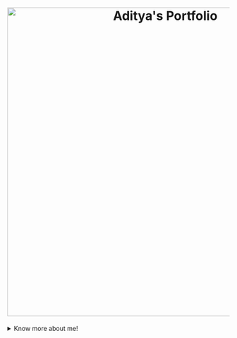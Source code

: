<!-- Header -->
<h1 align="center"> 
  <a href="https://aditya-jambhale.vercel.app/">
    <img src="innovate.png" alt="Aditya's Portfolio" width="700px">
  </a> 
</h1>

<details>
 <summary>Know more about me!</summary>

## Hi there! 👋

I'm **Aditya Shankar Jambhale**, a Computer Engineer. I am passionate about backend development and love building efficient systems. Let's connect and create something amazing together!

## About Me

Currently based in **Navi-Mumbai**, I am a **Backend Developer** with a strong foundation in computer engineering. I am eager to learn and grow in the field of software development while contributing to exciting projects.

## Skills & Technologies

[![My Skills](https://skillicons.dev/icons?i=nodejs,react,mongodb,express,java,html,css,git,github,postman,tailwind,vercel,nextjs,supabase,firebase&perline=8)](https://skillicons.dev)

## GitHub Stats
🔭 **Public Repositories:** 23

👥 **Followers:** 23

👤 **Following:** 27

![GitHub Stats](https://github-readme-stats.vercel.app/api?username=Aditya-jambhale&show_icons=true&hide_title=true&count_private=true&theme=radical)
[![Top Langs](https://github-readme-stats.vercel.app/api/top-langs/?username=Aditya-jambhale&layout=compact&theme=dark)](https://github.com/anuraghazra/github-readme-stats)

## Connect with Me

<a href="https://www.linkedin.com/in/adityajambhale/" target="_blank" rel="noopener noreferrer"><Icon /> Linkedin</a> | <a href="https://twitter.com/AdityaJambhal18" target="_blank" rel="noopener noreferrer"><Icon /> Twitter</a> | <a href="https://www.instagram.com/_.adityeahhh/" target="_blank" rel="noopener noreferrer"><Icon /> Instagram</a>
